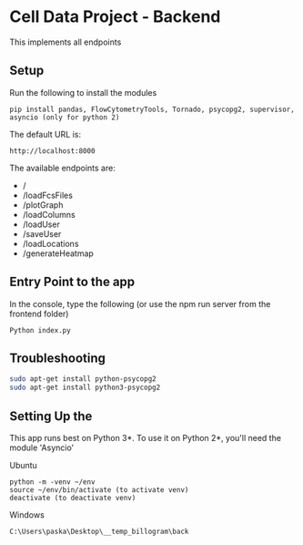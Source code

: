 # Cell Data Project - Backend
This implements all endpoints

## Setup
Run the following to install the modules
```
pip install pandas, FlowCytometryTools, Tornado, psycopg2, supervisor, asyncio (only for python 2)
```
The default URL is:
```
http://localhost:8000
```
The available endpoints are:

* /
* /loadFcsFiles
* /plotGraph
* /loadColumns
* /loadUser
* /saveUser
* /loadLocations
* /generateHeatmap



## Entry Point to the app 
In the console, type the following (or use the npm run server from the frontend folder)

```
Python index.py 
```


## Troubleshooting
```bash
sudo apt-get install python-psycopg2
sudo apt-get install python3-psycopg2
```

## Setting Up the 
This app runs best on Python 3*. To use it on Python 2*, you'll need the module 'Asyncio'

Ubuntu
```
python -m -venv ~/env
source ~/env/bin/activate (to activate venv)
deactivate (to deactivate venv)
```

Windows
```
C:\Users\paska\Desktop\__temp_billogram\back
